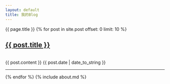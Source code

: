 ```yaml
---
layout: default
title: 我的Blog
---
```

{{ page.title }}
{% for post in site.post offset: 0 limit: 10 %}
	<h2>
        <a href="{{ site.prefix }}{{ post.url }}">{{ post.title }}</a>
    </h2>  
    {{ post.content }}
    {{ post.date | date_to_string }}
    <hr />
{% endfor %}
{% include about.md %}

